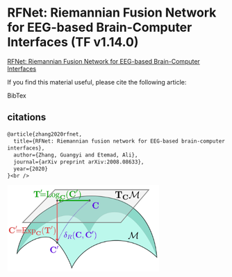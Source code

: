# RFNet: Riemannian Fusion Network for EEG-based Brain-Computer Interfaces (TF v1.14.0)


[RFNet: Riemannian Fusion Network for EEG-based Brain-Computer Interfaces](https://arxiv.org/abs/2008.08633)


If you find this material useful, please cite the following article:

BibTex

## citations
```
@article{zhang2020rfnet, 
  title={RFNet: Riemannian fusion network for EEG-based brain-computer interfaces},
  author={Zhang, Guangyi and Etemad, Ali},
  journal={arXiv preprint arXiv:2008.08633},
  year={2020}
}<br />
```



<img src="/doc/manifold.jpg" width="350" height="200">

<!-- <img src="/doc/riemannian.jpg" width="400" height="200">
 -->

